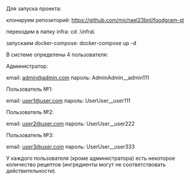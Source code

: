 Для запуска проекта:

клонируем репозиторий: https://github.com/michael23bnl/foodgram-st

переходим в папку infra: cd .\infra\

запускаем docker-compose: docker-compose up -d 

В системе определены 4 пользователя:

Администратор:

email: admin@admin.com
пароль: AdminAdmin__admin111

Пользователь №1:

email: user1@user.com
пароль: UserUser__user111 

Пользователь №2:

email: user2@user.com
пароль: UserUser__user222

Пользователь №3:

email: user3@user.com
пароль: UserUser__user333


У каждого пользователя (кроме администратора) есть некоторое количество рецептов (ингредиенты могут не соответствовать действительности).


